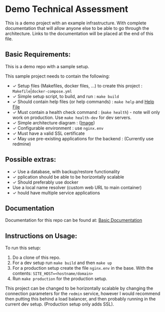 # Demo Technical Assessment

This is a demo project with an example infrastructure. With complete documentation
that will allow anyone else to be able to go through the architecture. Links to
the documentation will be placed at the end of this file.

## Basic Requirements:

This is a demo repo with a sample setup.

This sample project needs to contain the following:

* ✓ Setup files (Makefiles, docker files, ...) to create this project : `Makefile`|`docker-compose.yml`
* ✓ Simple setup script, to build, and run : `make build`
* ✓ Should contain help files (or help commands) : `make help` and [Help File](docs/index.md)
* ✓ Must contain a health check command : (`make health`) - note will only work on production. Use `make health-dev` for dev servers.
* ✓ Simple architecture diagram : ([Image](docs/infrastructure.png))
* ✓ Configurable environment : use ``nginx.env``
* ✓ Must have a valid SSL certificate
* ✓ May use pre-existing applications for the backend : (Currently use redmine)

## Possible extras:

* ✓ Use a database, with backup/restore functionality
* ✓ pplication should be able to be horizontally scalable
* ✓ Should preferably use docker
* Use a local name resolver (custom web URL to main container)
* ✓ hould have multiple service applications

## Documentation

Documentation for this repo can be found at: [Basic Documentation](docs/index.md)

## Instructions on Usage:

To run this setup:

1. Do a clone of this repo.
2. For a dev setup run `make build` and then `make up`
3. For a production setup create the file `nginx.env` in the base. With the contents: `SITE_HOST=<hostname/domain>`
4. Run `make production` for the production setup.

This project can be changed to be horizontally scalable by changing the connection parameters for the `redmin` service, however I would recommend then putting this behind a load balancer, and then probably running in the current dev setup. (Production setup only adds SSL).
